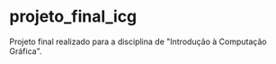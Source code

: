 # projeto_final_icg
Projeto final realizado para a disciplina de "Introdução à Computação Gráfica".
